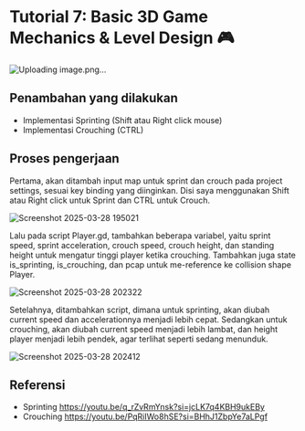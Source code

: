 # Tutorial 7: Basic 3D Game Mechanics & Level Design 🎮

![Uploading image.png…]()


## Penambahan yang dilakukan

- Implementasi Sprinting (Shift atau Right click mouse)
- Implementasi Crouching (CTRL)

## Proses pengerjaan

Pertama, akan ditambah input map untuk sprint dan crouch pada project settings, sesuai key binding yang diinginkan. Disi saya menggunakan Shift atau Right click untuk Sprint dan CTRL untuk Crouch.

![Screenshot 2025-03-28 195021](https://github.com/user-attachments/assets/0059be5c-4f59-4b07-96ac-c3addfa14dce)

Lalu pada script Player.gd, tambahkan beberapa variabel, yaitu sprint speed, sprint acceleration, crouch speed, crouch height, dan standing height untuk mengatur tinggi player ketika crouching. Tambahkan juga state is_sprinting, is_crouching, dan pcap untuk me-reference ke collision shape Player.

![Screenshot 2025-03-28 202322](https://github.com/user-attachments/assets/fbf8be90-f1fc-4495-8eab-ec2daf6a52ad)

Setelahnya, ditambahkan script, dimana untuk sprinting, akan diubah current speed dan accelerationnya menjadi lebih cepat. Sedangkan untuk crouching, akan diubah current speed menjadi lebih lambat, dan height player menjadi lebih pendek, agar terlihat seperti sedang menunduk.

![Screenshot 2025-03-28 202412](https://github.com/user-attachments/assets/94bacf42-4353-4fb9-b57a-27b679819740)

## Referensi

- Sprinting https://youtu.be/q_rZvRmYnsk?si=jcLK7q4KBH9ukEBy
- Crouching https://youtu.be/PqRiIWo8hSE?si=BHhJ1ZbpYe7aLPgf
